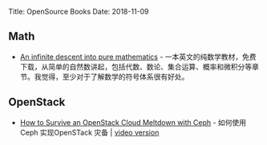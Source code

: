Title: OpenSource Books
Date: 2018-11-09

## Math

* [An infinite descent into pure mathematics](https://infinitedescent.xyz/) - 一本英文的纯数学教材，免费下载，从简单的自然数讲起，包括代数、数论、集合运算、概率和微积分等章节。我觉得，至少对于了解数学的符号体系很有好处。

## OpenStack

* [How to Survive an OpenStack Cloud Meltdown with Ceph](static/ceph/How_to_Survive_an_OpenStack_Cloud_Meltdown_with_Ceph_-_Vancouver_Summit_2018.pdf) - 如何使用 Ceph 实现OpenSTack 灾备 | [video version](https://www.youtube.com/watch?time_continue=50&v=n2S7uNC_KMw)
